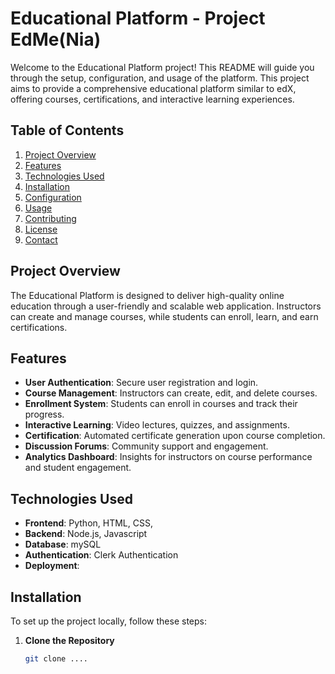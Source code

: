 # Educational Platform - Project EdMe(Nia)
Welcome to the Educational Platform project! This README will guide you through the setup, configuration, and usage of the platform. This project aims to provide a comprehensive educational platform similar to edX, offering courses, certifications, and interactive learning experiences.

## Table of Contents

1. [Project Overview](#project-overview)
2. [Features](#features)
3. [Technologies Used](#technologies-used)
4. [Installation](#installation)
5. [Configuration](#configuration)
6. [Usage](#usage)
7. [Contributing](#contributing)
8. [License](#license)
9. [Contact](#contact)

## Project Overview

The Educational Platform is designed to deliver high-quality online education through a user-friendly and scalable web application. Instructors can create and manage courses, while students can enroll, learn, and earn certifications.

## Features

- **User Authentication**: Secure user registration and login.
- **Course Management**: Instructors can create, edit, and delete courses.
- **Enrollment System**: Students can enroll in courses and track their progress.
- **Interactive Learning**: Video lectures, quizzes, and assignments.
- **Certification**: Automated certificate generation upon course completion.
- **Discussion Forums**: Community support and engagement.
- **Analytics Dashboard**: Insights for instructors on course performance and student engagement.

## Technologies Used

- **Frontend**: Python, HTML, CSS, 
- **Backend**: Node.js, Javascript
- **Database**: mySQL
- **Authentication**: Clerk Authentication
- **Deployment**: 

## Installation

To set up the project locally, follow these steps:

1. **Clone the Repository**
   ```bash
   git clone ....
